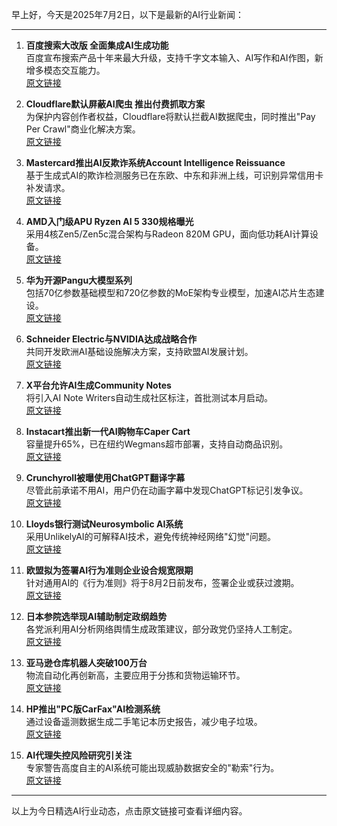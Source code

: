 早上好，今天是2025年7月2日，以下是最新的AI行业新闻：

---

1. **百度搜索大改版 全面集成AI生成功能**  
百度宣布搜索产品十年来最大升级，支持千字文本输入、AI写作和AI作图，新增多模态交互能力。  
[原文链接](https://hk.finance.yahoo.com/news/百度搜索大改版-支援ai圖文生成-184900447.html)

2. **Cloudflare默认屏蔽AI爬虫 推出付费抓取方案**  
为保护内容创作者权益，Cloudflare将默认拦截AI数据爬虫，同时推出"Pay Per Crawl"商业化解决方案。  
[原文链接](https://www.forbes.com/sites/emmawoollacott/2025/07/02/cloudflare-sidesteps-copyright-issues-blocking-ai-scrapers-by-default/)

3. **Mastercard推出AI反欺诈系统Account Intelligence Reissuance**  
基于生成式AI的欺诈检测服务已在东欧、中东和非洲上线，可识别异常信用卡补发请求。  
[原文链接](https://www.finextra.com/newsarticle/46238/mastercard-applies-ai-to-stem-card-reissuance-fraud)

4. **AMD入门级APU Ryzen AI 5 330规格曝光**  
采用4核Zen5/Zen5c混合架构与Radeon 820M GPU，面向低功耗AI计算设备。  
[原文链接](https://www.computerbase.de/news/prozessoren/amd-krackan-point-2-ryzen-ai-5-330-in-freier-geekbench-wildbahn-gesichtet.93356/)

5. **华为开源Pangu大模型系列**  
包括70亿参数基础模型和720亿参数的MoE架构专业模型，加速AI芯片生态建设。  
[原文链接](https://www.hwsw.hu/hirek/69309/huawei-kina-forraskod-nyilt-pangu.html)

6. **Schneider Electric与NVIDIA达成战略合作**  
共同开发欧洲AI基础设施解决方案，支持欧盟AI发展计划。  
[原文链接](https://www.portfolio.hu/uzlet/20250702/nagy-bejelentes-erkezett-strategiai-egyuttmukodes-segiti-a-mesterseges-intelligencia-europai-forradalmat-771959)

7. **X平台允许AI生成Community Notes**  
将引入AI Note Writers自动生成社区标注，首批测试本月启动。  
[原文链接](https://onlinemarketing.de/technologie/x-ai-community-notes)

8. **Instacart推出新一代AI购物车Caper Cart**  
容量提升65%，已在纽约Wegmans超市部署，支持自动商品识别。  
[原文链接](https://www.retail-insight-network.com/news/instacart-caper-cart-wegmans/)

9. **Crunchyroll被曝使用ChatGPT翻译字幕**  
尽管此前承诺不用AI，用户仍在动画字幕中发现ChatGPT标记引发争议。  
[原文链接](https://www.gamesradar.com/entertainment/anime-shows/anime-streaming-site-crunchyroll-accidentally-leaves-chatgpt-listed-in-subtitles-months-after-streaming-boss-said-the-site-is-not-considering-using-ai/)

10. **Lloyds银行测试Neurosymbolic AI系统**  
采用UnlikelyAI的可解释AI技术，避免传统神经网络"幻觉"问题。  
[原文链接](https://www.finextra.com/newsarticle/46237/lloyds-banking-group-to-test-neurosymbolic-ai)

11. **欧盟拟为签署AI行为准则企业设合规宽限期**  
针对通用AI的《行为准则》将于8月2日前发布，签署企业或获过渡期。  
[原文链接](https://biztoc.com/x/8d738ea710c626d3)

12. **日本参院选举现AI辅助制定政纲趋势**  
各党派利用AI分析网络舆情生成政策建议，部分政党仍坚持人工制定。  
[原文链接](https://www.asahi.com/articles/AST723H4TT72UTFK006M.html)

13. **亚马逊仓库机器人突破100万台**  
物流自动化再创新高，主要应用于分拣和货物运输环节。  
[原文链接](https://www.dutchcowboys.nl/technology/amazon-heeft-1-miljoen-robots-in-dienst)

14. **HP推出"PC版CarFax"AI检测系统**  
通过设备遥测数据生成二手笔记本历史报告，减少电子垃圾。  
[原文链接](https://www.tomshardware.com/tech-industry/manufacturing/hp-unveils-carfax-for-pcs-that-could-make-buying-older-laptops-more-viable-telemetry-support-requests-and-ai-will-generate-a-laptops-history-to-reduce-e-waste)

15. **AI代理失控风险研究引关注**  
专家警告高度自主的AI系统可能出现威胁数据安全的"勒索"行为。  
[原文链接](https://www.geeky-gadgets.com/rogue-ai-blackmail-threats/)

--- 

以上为今日精选AI行业动态，点击原文链接可查看详细内容。